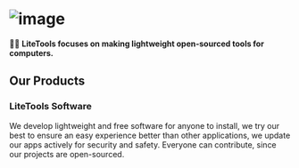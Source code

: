 # ![image](https://user-images.githubusercontent.com/53088136/151556610-ef152057-0e92-4c4b-851e-1313f269eb0e.png)

🙋‍♀️ **LiteTools focuses on making lightweight open-sourced tools for computers.**

## Our Products

### LiteTools Software
We develop lightweight and free software for anyone to install, we try our best to ensure an easy experience better than other applications, we update our apps actively for security and safety. Everyone can contribute, since our projects are open-sourced.

<!--
### Cubicle Suite
Coming soon in 2023, Cubicle is a suite of software that will help aid you with productivity. The Cubicle Suite will include many helpful tools such as an advanced document editor, a PDF reader, and much more.

### Zyneum


🍿 Fun facts - what does your team eat for breakfast?
-->
